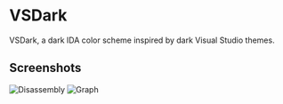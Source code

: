 VSDark
=============

VSDark, a dark IDA color scheme inspired by dark Visual Studio themes. 

## Screenshots
![Disassembly](http://46.101.129.38/images/ida-vsdark/disassembly.png)
![Graph](http://46.101.129.38/images/ida-vsdark/graph.png)
